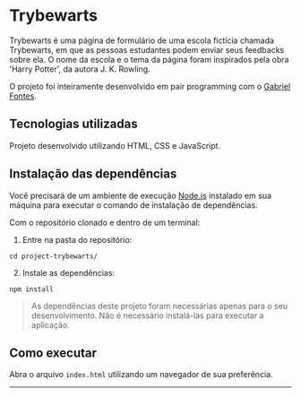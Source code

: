# Trybewarts

Trybewarts é uma página de formulário de uma escola fictícia chamada Trybewarts, em que as pessoas estudantes podem enviar seus feedbacks sobre ela. O nome da escola e o tema da página foram inspirados pela obra 'Harry Potter', da autora J. K. Rowling.

O projeto foi inteiramente desenvolvido em pair programming com o [Gabriel Fontes](https://github.com/GabFontes).

## Tecnologias utilizadas

Projeto desenvolvido utilizando HTML, CSS e JavaScript.

## Instalação das dependências

Você precisará de um ambiente de execução [Node.js](https://nodejs.org) instalado em sua máquina para executar o comando de instalação de dependências.

Com o repositório clonado e dentro de um terminal:

1. Entre na pasta do repositório:

```
cd project-trybewarts/
```

2. Instale as dependências:

```
npm install
```

> As dependências deste projeto foram necessárias apenas para o seu desenvolvimento. Não é necessário instalá-las para executar a aplicação.

## Como executar

Abra o arquivo `index.html` utilizando um navegador de sua preferência.

---
